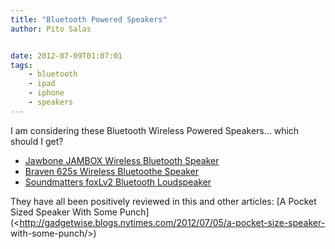 ```yaml
---
title: "Bluetooth Powered Speakers"
author: Pito Salas


date: 2012-07-09T01:07:01
tags:
    - bluetooth
    - ipad
    - iphone
    - speakers
---
```




I am considering these Bluetooth Wireless Powered Speakers… which should I
get?

  * [Jawbone JAMBOX Wireless Bluetooth Speaker](<http://www.amazon.com/Jawbone-JAMBOX-Wireless-Bluetooth-Speaker/dp/B004E10KI8/ref=wl_it_dp_o_pdT1_nS_nC?ie=UTF8&colid=2XUJCTYQQHZPJ&coliid=I1BVDQ15IHSJCC>)
  * [Braven 625s Wireless Bluetoothe Speaker](<http://www.amazon.com/Braven-BZ625GEB-Wireless-Bluetooth-PowerBank/dp/B0083RXA86/ref=wl_it_dp_o_pC_S_nC?ie=UTF8&colid=2XUJCTYQQHZPJ&coliid=I2W43910UNK3R7>)
  * [Soundmatters foxLv2 Bluetooth Loudspeaker ](<http://www.amazon.com/Soundmatters-foxLv2-Bluetooth-Loudspeaker-System/dp/B00313JD06/ref=wl_it_dp_o_pC_nS_nC?ie=UTF8&colid=2XUJCTYQQHZPJ&coliid=I2MT0D3MIIS7TC>)

They have all been positively reviewed in this and other articles: [A Pocket
Sized Speaker With Some
Punch](<http://gadgetwise.blogs.nytimes.com/2012/07/05/a-pocket-size-speaker-
with-some-punch/>)


